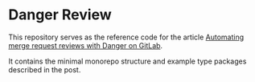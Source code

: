# Danger Review

This repository serves as the reference code for the article [Automating merge request reviews with Danger on GitLab](TODO).

It contains the minimal monorepo structure and example type packages described in the post.
